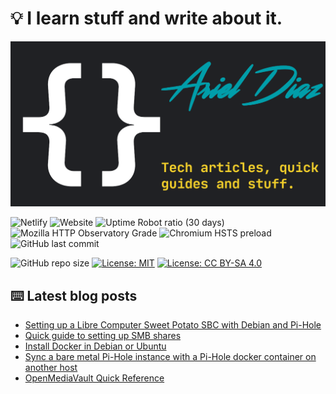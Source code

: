 # 💡 I learn stuff and write about it.

![img](/public/social.png)

![Netlify](https://img.shields.io/netlify/4598f4f1-67bb-4ca2-bc47-d6819bf126f1) ![Website](https://img.shields.io/website?style=flat&url=https%3A%2F%2Farieldiaz.codes%2F) ![Uptime Robot ratio (30 days)](https://img.shields.io/uptimerobot/ratio/m794444673-b9ba5448d1e9e5d4051975b7) ![Mozilla HTTP Observatory Grade](https://img.shields.io/mozilla-observatory/grade-score/arieldiaz.codes?publish) ![Chromium HSTS preload](https://img.shields.io/hsts/preload/arieldiaz.codes) ![GitHub last commit](https://img.shields.io/github/last-commit/fullmetalbrackets/blog)

![GitHub repo size](https://img.shields.io/github/repo-size/fullmetalbrackets/blog) [![License: MIT](https://img.shields.io/badge/License-MIT-blue.svg)](https://opensource.org/licenses/MIT) [![License: CC BY-SA 4.0](https://img.shields.io/badge/License-CC%20BY--SA%204.0-blue.svg)](https://creativecommons.org/licenses/by-sa/4.0/)

## ⌨️ Latest blog posts

<!-- BLOG-POST-LIST:START -->
- [Setting up a Libre Computer Sweet Potato SBC with Debian and Pi-Hole](https://arieldiaz.codes/blog/setting-up-sweet-potato-debian-pihole/)
- [Quick guide to setting up SMB shares](https://arieldiaz.codes/blog/quick-guide-setting-up-smb/)
- [Install Docker in Debian or Ubuntu](https://arieldiaz.codes/blog/install-docker-debian-ubuntu/)
- [Sync a bare metal Pi-Hole instance with a Pi-Hole docker container on another host](https://arieldiaz.codes/blog/sync-bare-metal-pihole-with-container/)
- [OpenMediaVault Quick Reference](https://arieldiaz.codes/blog/openmediavault-quick-reference/)
<!-- BLOG-POST-LIST:END -->
